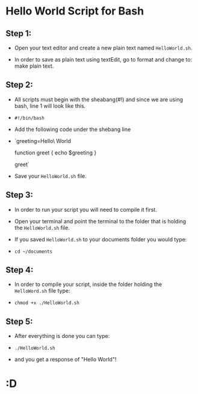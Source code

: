 # Hello World Script for Bash

## Step 1:

- Open your text editor and create a new plain text named `HelloWorld.sh`.

- In order to save as plain text using textEdit, go to format and change to: make plain text.

## Step 2:

- All scripts must begin with the sheabang(#!) and since we are using bash, line 1 will look like this.

- `#!/bin/bash`

- Add the following code under the shebang line

- `greeting=Hello\ World

   function greet {
    echo $greeting
   }

   greet`

- Save your `HelloWorld.sh` file.

## Step 3:

- In order to run your script you will need to compile it first.

- Open your terminal and point the terminal to the folder that is holding the `HelloWorld.sh` file. 

- If you saved `HelloWorld.sh` to your documents folder you would type:

- `cd ~/documents`

## Step 4:

- In order to compile your script, inside the folder holding the `HelloWord.sh` file type:

- `chmod +x ./HelloWorld.sh`

## Step 5:

- After everything is done you can type:

- `./HelloWorld.sh`

- and you get a response of "Hello World"!

# :D
 
